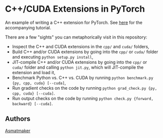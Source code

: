 # C++/CUDA Extensions in PyTorch

An example of writing a C++ extension for PyTorch. See
[here](http://pytorch.org/tutorials/advanced/cpp_extension.html) for the accompanying tutorial.

There are a few "sights" you can metaphorically visit in this repository:

- Inspect the C++ and CUDA extensions in the `cpp/` and `cuda/` folders,
- Build C++ and/or CUDA extensions by going into the `cpp/` or `cuda/` folder and executing `python setup.py install`,
- JIT-compile C++ and/or CUDA extensions by going into the `cpp/` or `cuda/` folder and calling `python jit.py`, which will JIT-compile the extension and load it,
- Benchmark Python vs. C++ vs. CUDA by running `python benchmark.py {py, cpp, cuda} [--cuda]`,
- Run gradient checks on the code by running `python grad_check.py {py, cpp, cuda} [--cuda]`.
- Run output checks on the code by running `python check.py {forward, backward} [--cuda]`.

## Authors

[Asmatmaker](https://github.com/Asmatmaker)
